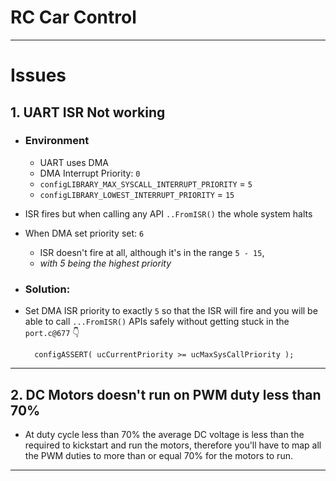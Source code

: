 # RC Car Control

----
# Issues
## 1. UART ISR Not working
- ### Environment
  - UART uses DMA
  - DMA Interrupt Priority: `0`
  - `configLIBRARY_MAX_SYSCALL_INTERRUPT_PRIORITY` = `5`
  - `configLIBRARY_LOWEST_INTERRUPT_PRIORITY` = `15`
  


- ISR fires but when calling any API `..FromISR()` the whole system halts
- When DMA set priority set: `6`
  - ISR doesn't fire at all, although it's in the range `5 - 15`, 
  - _with 5 being the highest priority_ 

   
- ### Solution:
- Set DMA ISR priority to exactly `5` so that the ISR will fire and you will be able to call `...FromISR()` APIs safely without getting stuck in the `port.c@677` 👇

  		configASSERT( ucCurrentPriority >= ucMaxSysCallPriority );
---
## 2. DC Motors doesn't run on PWM duty less than 70%
- At duty cycle less than 70% the average DC voltage is less than the required to kickstart and run the motors, therefore you'll have to map all the PWM duties to more than or equal 70% for the motors to run.
----
